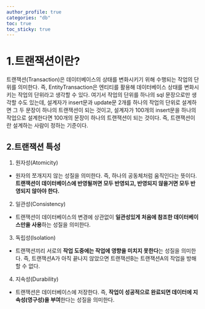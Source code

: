 ```yaml
---
author_profile: true
categories: "db"
toc: true
toc_sticky: true
---
```

# 1.트랜잭션이란?
트랜잭션(Transaction)은 데이터베이스의 상태를 변화시키기 위해 수행되는 작업의 단위를 의미한다. 즉, EntityTransaction은 엔티티를 활용해 데이터베이스 상태를 변화시키는 작업의 단위라고 생각할 수 있다. 여기서 작업의 단위를 하나의 sql 문장으로만 생각할 수도 있는데, 설계자가 insert문과 update문 2개를 하나의 작업의 단위로 설계하면 그 두 문장이 하나의 트랜잭션이 되는 것이고, 설계자가 100개의 insert문을 하나의 작업으로 설계한다면 100개의 문장이 하나의 트랜잭션이 되는 것이다. 즉, 트랜잭션이란 설계하는 사람이 정하는 기준이다.

## 2.트랜잭션 특성
1. 원자성(Atomicity)
- 원자의 쪼개지지 않는 성질을 의미한다. 즉, 하나의 공동체처럼 움직인다는 뜻이다. **트랜잭션이 데이터베이스에 반영될꺼면 모두 반영되고, 반영되지 않을거면 모두 반영되지 않아야 한다.**

2. 일관성(Consistency)
- 트랜잭션이 데이터베이스의 변경에 상관없이 **일관성있게 처음에 참조한 데이터베이스만을 사용**하는 성질을 의미한다.

3. 독립성(Isolation)
- 트랜잭션끼리 서로의 **작업 도중에는 작업에 영향을 미치지 못한다**는 성질을 의미한다. 즉, 트랜잭션A가 아직 끝나지 않았으면 트랜잭션B는 트랜잭션A의 작업을 방해할 수 없다.

4. 지속성(Durability)
- 트랜잭션은 데이터베이스에 저장한다. 즉, **작업이 성공적으로 완료되면 데이터에 지속성(영구성)을 부여**한다는 성질을 의미한다.